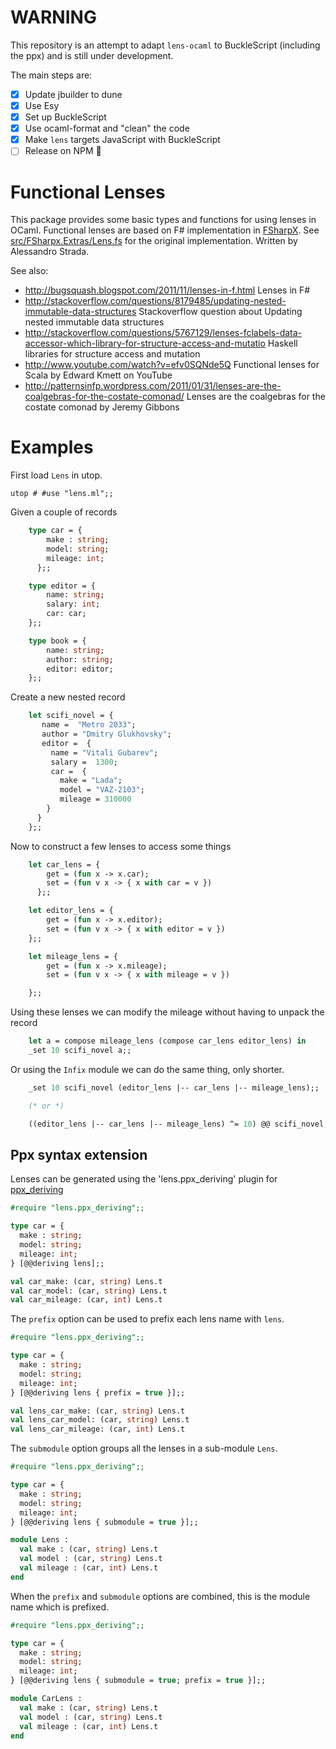 # WARNING

This repository is an attempt to adapt `lens-ocaml` to BuckleScript (including the ppx) and is still under development.

The main steps are:

- [x] Update jbuilder to dune
- [x] Use Esy
- [x] Set up BuckleScript
- [x] Use ocaml-format and "clean" the code
- [x] Make `lens` targets JavaScript with BuckleScript
- [ ] Release on NPM 🎊

# Functional Lenses

This package provides some basic types and functions for using lenses in OCaml.
Functional lenses are based on F# implementation in [FSharpX](https://github.com/fsharp/fsharpx). See [src/FSharpx.Extras/Lens.fs](https://github.com/fsharp/fsharpx/blob/master/src/FSharpx.Extras/Lens.fs) for the original implementation. Written by Alessandro Strada.

See also:

- <http://bugsquash.blogspot.com/2011/11/lenses-in-f.html> Lenses in F#
- <http://stackoverflow.com/questions/8179485/updating-nested-immutable-data-structures> Stackoverflow question about Updating nested immutable data structures
- <http://stackoverflow.com/questions/5767129/lenses-fclabels-data-accessor-which-library-for-structure-access-and-mutatio> Haskell libraries for structure access and mutation
- <http://www.youtube.com/watch?v=efv0SQNde5Q> Functional lenses for Scala by Edward Kmett on YouTube
- <http://patternsinfp.wordpress.com/2011/01/31/lenses-are-the-coalgebras-for-the-costate-comonad/> Lenses are the coalgebras for the costate comonad by Jeremy Gibbons

# Examples

First load `Lens` in utop.

    utop # #use "lens.ml";;

Given a couple of records

```ocaml
    type car = {
        make : string;
        model: string;
        mileage: int;
      };;

    type editor = {
        name: string;
        salary: int;
        car: car;
    };;

    type book = {
        name: string;
        author: string;
        editor: editor;
    };;
```

Create a new nested record

```ocaml
    let scifi_novel = {
       name =  "Metro 2033";
       author = "Dmitry Glukhovsky";
       editor =  {
         name = "Vitali Gubarev";
         salary =  1300;
         car =  {
           make = "Lada";
           model = "VAZ-2103";
           mileage = 310000
        }
      }
    };;
```

Now to construct a few lenses to access some things

```ocaml
    let car_lens = {
        get = (fun x -> x.car);
        set = (fun v x -> { x with car = v })
      };;

    let editor_lens = {
        get = (fun x -> x.editor);
        set = (fun v x -> { x with editor = v })
    };;

    let mileage_lens = {
        get = (fun x -> x.mileage);
        set = (fun v x -> { x with mileage = v })

    };;
```

Using these lenses we can modify the mileage without having to unpack the record

```ocaml
    let a = compose mileage_lens (compose car_lens editor_lens) in
    _set 10 scifi_novel a;;
```

Or using the `Infix` module we can do the same thing, only shorter.

```ocaml
    _set 10 scifi_novel (editor_lens |-- car_lens |-- mileage_lens);;

    (* or *)

    ((editor_lens |-- car_lens |-- mileage_lens) ^= 10) @@ scifi_novel;;
```

## Ppx syntax extension

Lenses can be generated using the 'lens.ppx_deriving' plugin for [ppx_deriving](https://github.com/whitequark/ppx_deriving)

```ocaml
#require "lens.ppx_deriving";;

type car = {
  make : string;
  model: string;
  mileage: int;
} [@@deriving lens];;

val car_make: (car, string) Lens.t
val car_model: (car, string) Lens.t
val car_mileage: (car, int) Lens.t
```

The `prefix` option can be used to prefix each lens name with `lens`.

```ocaml
#require "lens.ppx_deriving";;

type car = {
  make : string;
  model: string;
  mileage: int;
} [@@deriving lens { prefix = true }];;

val lens_car_make: (car, string) Lens.t
val lens_car_model: (car, string) Lens.t
val lens_car_mileage: (car, int) Lens.t
```

The `submodule` option groups all the lenses in a sub-module `Lens`.

```ocaml
#require "lens.ppx_deriving";;

type car = {
  make : string;
  model: string;
  mileage: int;
} [@@deriving lens { submodule = true }];;

module Lens :
  val make : (car, string) Lens.t
  val model : (car, string) Lens.t
  val mileage : (car, int) Lens.t
end
```

When the `prefix` and `submodule` options are combined, this is the module name which is prefixed.

```ocaml
#require "lens.ppx_deriving";;

type car = {
  make : string;
  model: string;
  mileage: int;
} [@@deriving lens { submodule = true; prefix = true }];;

module CarLens :
  val make : (car, string) Lens.t
  val model : (car, string) Lens.t
  val mileage : (car, int) Lens.t
end
```
